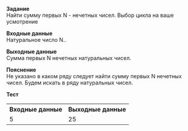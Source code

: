 **Задание**  
Найти сумму первых N - нечетных чисел. Выбор цикла на ваше усмотрение  

**Входные данные**  
Натуральное число N..  

**Выходные данные**  
Сумма первых N нечетных натуральных чисел.  

**Пояснение**  
Не указано в каком ряду следует найти сумму первых N нечетных чисел. Будем искать в ряду натуральных чисел.

**Тест**  
<table>
  <tr>
    <th>Входные данные</th>
    <th>Выходные данные</th>
  </tr>
  <tr>
    <td>5</td>
    <td>25</td>
  </tr>
</table>
